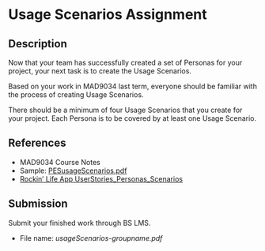 # Usage Scenarios Assignment

## Description

Now that your team has successfully created a set of Personas for your project, your next task is to create the Usage Scenarios.

Based on your work in MAD9034 last term, everyone should be familiar with the process of creating Usage Scenarios.

There should be a minimum of four Usage Scenarios that you create for your project. Each Persona is to be covered by at least one Usage Scenario.

## References

- MAD9034 Course Notes
- Sample: [PESusageScenarios.pdf](/mad9145-w20/PESusageScenarios.pdf)
- [Rockin’ Life App UserStories_Personas_Scenarios](https://docs.google.com/document/d/1h4ovPUpH2-PljUncl3ptLEd2-ybx0WrqSDIqkl-wv_0/edit?usp=sharing)

## Submission

Submit your finished work through BS LMS.
- File name: _usageScenarios-groupname.pdf_ 
